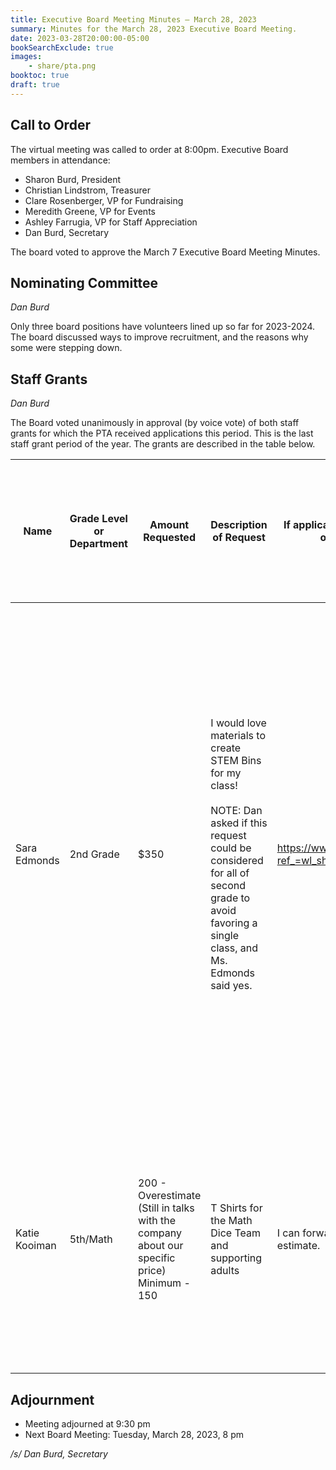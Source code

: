 ```yaml
---
title: Executive Board Meeting Minutes — March 28, 2023
summary: Minutes for the March 28, 2023 Executive Board Meeting.
date: 2023-03-28T20:00:00-05:00
bookSearchExclude: true
images:
    - share/pta.png
booktoc: true
draft: true
---
```


## Call to Order

The virtual meeting was called to order at 8:00pm. Executive Board members in attendance:
- Sharon Burd, President
- Christian Lindstrom, Treasurer
- Clare Rosenberger, VP for Fundraising
- Meredith Greene, VP for Events
- Ashley Farrugia, VP for Staff Appreciation
- Dan Burd, Secretary

The board voted to approve the March 7 Executive Board Meeting Minutes.

## Nominating Committee
*Dan Burd*

Only three board positions have volunteers lined up so far for 2023-2024. The board discussed ways to improve recruitment, and the reasons why some were stepping down.

## Staff Grants
*Dan Burd*

The Board voted unanimously in approval (by voice vote) of both staff grants for which the PTA received applications this period. This is the last staff grant period of the year. The grants are described in the table below.

| Name          | Grade Level or Department | Amount Requested                                             | Description of Request                                       | If applicable, please provide a link, website, or example of the item(s) you would like purchased. | Approximately how many students will benefit from this?      | Please describe why there is a need for what is being requested and what the intended benefit(s) would be. |
| ------------- | ------------------------- | ------------------------------------------------------------ | ------------------------------------------------------------ | ------------------------------------------------------------ | ------------------------------------------------------------ | ------------------------------------------------------------ |
| Sara Edmonds  | 2nd Grade                 | $350                                                         | I would love materials to create STEM Bins for my class!<br><br>NOTE: Dan asked if this request could be considered for all of second grade to avoid favoring a single class, and Ms. Edmonds said yes. | https://www.amazon.com/hz/wishlist/ls/35INJY3UM8DOD?ref_=wl_share | 20 students this year and hundreds of students in years to come | I would love to provide students access to high-quality STEM materials to foster creativity and problem-solving. STEM bins would be used as students arrive each morning, during Science choice time, indoor recesses, and during other choice opportunities in the classroom. The STEM activity bins I can create with this grant will provide hands-on, open-ended experiences for students for years to come! |
| Katie Kooiman | 5th/Math                  | 200 - Overestimate (Still in talks with the company about our specific price) Minimum - 150 | T Shirts for the Math Dice Team and supporting adults        | I can forward you an email from La Tee Printing with their estimate. | 6                                                            | The need for the shirts is to proudly represent our Math Dice team when we go to the tournament on May 6th with all of the other elementary schools in APS. We want to make sure our students are unified and ready to win! |

## Adjournment

- Meeting adjourned at 9:30 pm
- Next Board Meeting: Tuesday, March 28, 2023, 8 pm

*/s/ Dan Burd, Secretary*